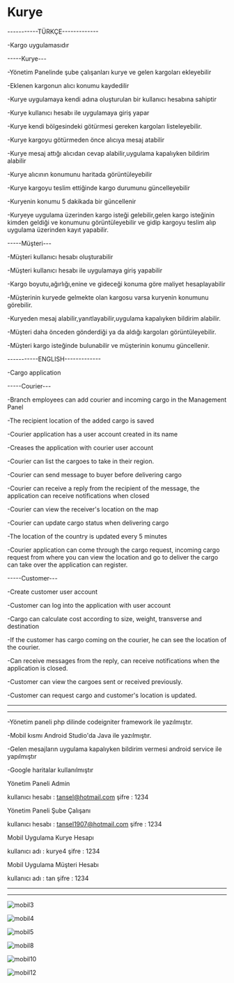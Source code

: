 # Kurye

-----------TÜRKÇE-------------

-Kargo uygulamasıdır

-----Kurye---

-Yönetim Panelinde şube çalışanları kurye ve gelen kargoları ekleyebilir

-Eklenen kargonun alıcı konumu kaydedilir

-Kurye uygulamaya kendi adına oluşturulan bir kullanıcı hesabına sahiptir

-Kurye kullanıcı hesabı ile uygulamaya giriş yapar

-Kurye kendi bölgesindeki götürmesi gereken kargoları listeleyebilir.

-Kurye kargoyu götürmeden önce alıcıya mesaj atabilir

-Kurye mesaj attığı alıcıdan cevap alabilir,uygulama kapalıyken bildirim alabilir

-Kurye alıcının konumunu haritada görüntüleyebilir

-Kurye kargoyu teslim ettiğinde kargo durumunu güncelleyebilir

-Kuryenin konumu 5 dakikada bir güncellenir

-Kuryeye uygulama üzerinden kargo isteği gelebilir,gelen kargo isteğinin kimden geldiği ve konumunu görüntüleyebilir ve gidip kargoyu teslim alıp uygulama üzerinden kayıt yapabilir.

-----Müşteri---

-Müşteri kullanıcı hesabı oluşturabilir

-Müşteri kullanıcı hesabı ile uygulamaya giriş yapabilir

-Kargo boyutu,ağırlığı,enine ve gideceği konuma göre maliyet hesaplayabilir

-Müşterinin kuryede gelmekte olan kargosu varsa kuryenin konumunu görebilir.

-Kuryeden mesaj alabilir,yanıtlayabilir,uygulama kapalıyken bildirim  alabilir.

-Müşteri daha önceden gönderdiği ya da aldığı kargoları görüntüleyebilir.

-Müşteri kargo isteğinde bulunabilir ve müşterinin konumu güncellenir.


-----------ENGLISH-------------

-Cargo application

-----Courier---

-Branch employees can add courier and incoming cargo in the Management Panel

-The recipient location of the added cargo is saved

-Courier application has a user account created in its name

-Creases the application with courier user account

-Courier can list the cargoes to take in their region.

-Courier can send message to buyer before delivering cargo

-Courier can receive a reply from the recipient of the message, the application can receive notifications when closed

-Courier can view the receiver's location on the map

-Courier can update cargo status when delivering cargo

-The location of the country is updated every 5 minutes

-Courier application can come through the cargo request, incoming cargo request from where you can view the location and go to deliver the cargo can take over the application can register.

-----Customer---

-Create customer user account

-Customer can log into the application with user account

-Cargo can calculate cost according to size, weight, transverse and destination

-If the customer has cargo coming on the courier, he can see the location of the courier.

-Can receive messages from the reply, can receive notifications when the application is closed.

-Customer can view the cargoes sent or received previously.

-Customer can request cargo and customer's location is updated.


-----------------------------------------------------------------------------------------------------------------------------------
-----------------------------------------------------------------------------------------------------------------------------------

-Yönetim paneli php dilinde codeigniter framework ile yazılmıştır.

-Mobil kısmı Android Studio'da Java ile yazılmıştır.

-Gelen mesajların uygulama kapalıyken bildirim vermesi android service ile yapılmıştır

-Google haritalar kullanılmıştır

Yönetim Paneli Admin

kullanıcı hesabı : tansel@hotmail.com
şifre            : 1234

Yönetim Paneli Şube Çalışanı

kullanıcı hesabı : tansel1907@hotmail.com
şifre            : 1234

Mobil Uygulama Kurye Hesapı

kullanıcı adı : kurye4 
şifre         : 1234

Mobil Uygulama Müşteri Hesabı

kullanıcı adı : tan
şifre         : 1234

-----------------------------------------------------------------------------------------------------------------------------------
-----------------------------------------------------------------------------------------------------------------------------------


![mobil3](https://user-images.githubusercontent.com/51531588/59191597-a7e31100-8b88-11e9-9289-a6089dcb3479.png)

![mobil4](https://user-images.githubusercontent.com/51531588/59191611-b5000000-8b88-11e9-86e2-334fd4c5772e.png)

![mobil5](https://user-images.githubusercontent.com/51531588/59191635-c1845880-8b88-11e9-80f6-05e97e319b36.png)

![mobil8](https://user-images.githubusercontent.com/51531588/59191671-d8c34600-8b88-11e9-9fb2-4f8353a104b3.png)

![mobil10](https://user-images.githubusercontent.com/51531588/59191697-e7116200-8b88-11e9-9281-7a37a3020b47.png)

![mobil12](https://user-images.githubusercontent.com/51531588/59191721-f5f81480-8b88-11e9-9506-a85d4b654dbb.png)






